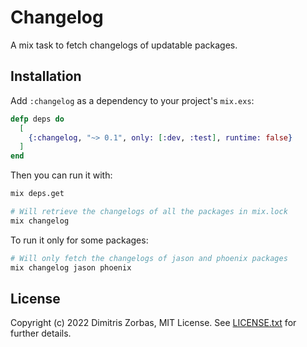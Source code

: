 # Changelog

A mix task to fetch changelogs of updatable packages.

## Installation

Add `:changelog` as a dependency to your project's `mix.exs`:

```elixir
defp deps do
  [
    {:changelog, "~> 0.1", only: [:dev, :test], runtime: false}
  ]
end
```

Then you can run it with:

```bash
mix deps.get

# Will retrieve the changelogs of all the packages in mix.lock
mix changelog
```

To run it only for some packages:

```bash
# Will only fetch the changelogs of jason and phoenix packages
mix changelog jason phoenix
```

## License

Copyright (c) 2022 Dimitris Zorbas, MIT License.
See [LICENSE.txt](https://github.com/zorbash/changelog/blob/master/LICENSE.txt) for further details.
